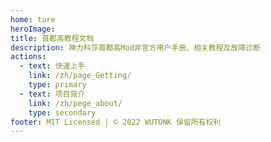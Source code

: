 ```yaml
---
home: ture
heroImage: 
title: 首都高教程文档
description: 神力科莎首都高Mod非官方用户手册、相关教程及故障诊断
actions:
  - text: 快速上手
    link: /zh/page_Getting/
    type: primary
  - text: 项目简介
    link: /zh/pege_about/
    type: secondary
footer: MIT Licensed | © 2022 WUTONK 保留所有权利
---
```


<br />
<br />
<br />
<br />
<br />
<br />
<br />
<br />
<br />
<br />
<br />
<br />
<br />
<br />
<br />
